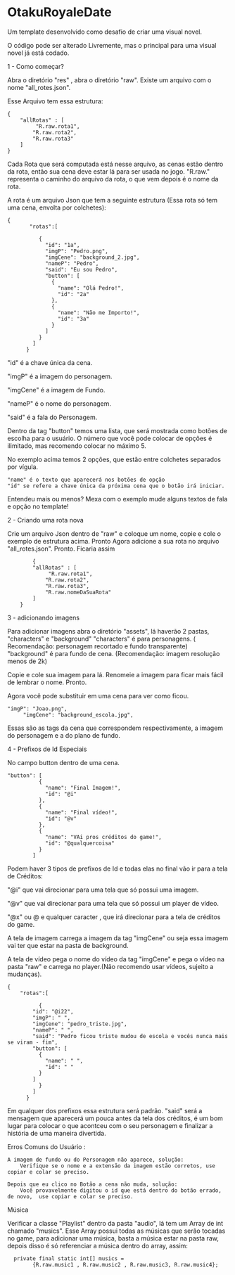 # OtakuRoyaleDate
Um template desenvolvido como desafio de criar uma visual novel.

O código pode ser alterado Livremente, mas o principal para uma visual novel já está codado.

1 - Como começar?

Abra o diretório "res" , abra o diretório "raw". Existe um arquivo com o nome "all_rotes.json".

Esse Arquivo tem essa estrutura:

	{
		"allRotas" : [
			 "R.raw.rota1",
			"R.raw.rota2",
			"R.raw.rota3"
		]
	} 

Cada Rota que será computada está nesse arquivo, as cenas estão dentro da rota, então sua cena deve estar lá para ser usada no jogo.
 "R.raw." representa o caminho do arquivo da rota, o que vem depois é o nome da rota. 
 
 
 A rota é um arquivo Json que tem a seguinte estrutura (Essa rota só tem uma cena, envolta por colchetes):
 
 	{
           "rotas":[

              {
                "id": "1a",
                "imgP": "Pedro.png",
                "imgCene": "background_2.jpg",
                "nameP": "Pedro",
                "said": "Eu sou Pedro",
                "button": [
                  {
                    "name": "Olá Pedro!",
                    "id": "2a"
                  },
                  {
                    "name": "Não me Importo!",
                    "id": "3a"
                  }
                ]
              } 
            ]
          }

"id" é a chave única da cena.

"imgP" é a imagem do personagem.

"imgCene" é a imagem de Fundo.

"nameP" é o nome do personagem.

"said" é a fala do Personagem.

Dentro da tag "button" temos uma lista, que será mostrada como botões de escolha para o usuário.
O número que você pode colocar de opções é ilimitado, mas recomendo colocar no máximo 5.

No exemplo acima temos 2 opções, que estão entre colchetes separados por vígula.

	"name" é o texto que aparecerá nos botões de opção
	"id" se refere a chave única da próxima cena que o botão irá iniciar.
	
	
Entendeu mais ou menos? Mexa com o exemplo mude alguns textos de fala e opção no template!


2 - Criando uma rota nova

Crie um arquivo Json dentro de "raw" e coloque um nome, copie e cole o exemplo de estrutura acima. Pronto
Agora adicione a sua rota no arquivo "all_rotes.json". Pronto. Ficaria assim

	        {
			"allRotas" : [
				 "R.raw.rota1",
				"R.raw.rota2",
				"R.raw.rota3",
				"R.raw.nomeDaSuaRota"
			]
		} 


3 - adicionando imagens

Para adicionar imagens abra o diretório "assets", lá haverão 2 pastas, "characters" e "background"
"characters" é para personagens. ( Recomendação: personagem recortado e fundo transparente)
"background" é para fundo de cena. (Recomendação: imagem resolução menos de 2k)

Copie e cole sua imagem para lá. Renomeie a imagem para ficar mais fácil de lembrar o nome. Pronto.

Agora você pode substituir em uma cena para ver como ficou. 

	"imgP": "Joao.png",
         "imgCene": "background_escola.jpg",
	 
Essas são as tags da cena que correspondem respectivamente, a imagem do personagem e a do plano de fundo.



4 - Prefixos de Id Especiais

No campo button dentro de uma cena.

	"button": [
			  {
			    "name": "Final Imagem!",
			    "id": "@i"
			  },
			  {
			    "name": "Final vídeo!",
			    "id": "@v"
			  },
			  {
			    "name": "VAi pros créditos do game!",
			    "id": "@qualquercoisa"
			  }
			]
			
 Podem haver 3 tipos de prefixos de Id e todas elas no final vão ir para a tela de Créditos:
 
 "@i" que vai direcionar para uma tela que só possui uma imagem.
 
 "@v" que vai direcionar para uma tela que só possui um player de vídeo.
 
 "@x" ou @ e qualquer caracter , que irá direcionar para a tela de créditos do game.
 
 
 A tela de imagem carrega a imagem da tag "imgCene" ou seja essa imagem vai ter que estar na pasta de background.
 
 A tela de vídeo pega o nome do vídeo da tag "imgCene" e pega o vídeo na pasta "raw" e carrega no player.(Não recomendo usar vídeos, sujeito a mudanças).
 
 	{
	 	"rotas":[

		      {
			"id": "@i22",
			"imgP": " ",
			"imgCene": "pedro_triste.jpg",
			"nameP": " ",
			"said": "Pedro ficou triste mudou de escola e vocês nunca mais se viram - fim",
			"button": [
			  {
			    "name": " ",
			    "id": " "
			  }
			]
		      } 
		    ]
		  }
		  
Em qualquer dos prefixos essa estrutura será padrão. "said" será a mensagem que aparecerá um pouca antes da tela dos créditos,
é um bom lugar para colocar o que acontceu com o seu personagem e finalizar a história de uma maneira divertida.



Erros Comuns do Usuário	:

	A imagem de fundo ou do Personagem não aparece, solução:
		Verifique se o nome e a extensão da imagem estão corretos, use copiar e colar se preciso.
		
	Depois que eu clico no Botão a cena não muda, solução:
		Você provavelmente digitou o id que está dentro do botão errado, de novo,  use copiar e colar se preciso.
		
		
		

	



Música


Verificar a classe "Playlist" dentro da pasta "audio", lá tem um Array de int chamado "musics". Esse Array possui todas as músicas que serão tocadas no game, para adicionar uma música, basta a música estar na pasta raw, depois disso é só referenciar a música dentro do array, assim:

	  private final static int[] musics =
		    {R.raw.music1 , R.raw.music2 , R.raw.music3, R.raw.music4};
